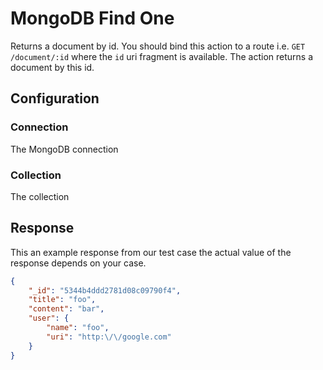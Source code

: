 
# MongoDB Find One

Returns a document by id. You should bind this action to a route i.e. `GET /document/:id` where the `id` uri fragment is
available. The action returns a document by this id.

## Configuration

### Connection

The MongoDB connection

### Collection

The collection

## Response

This an example response from our test case the actual value of the response depends on your case.

```json
{
    "_id": "5344b4ddd2781d08c09790f4",
    "title": "foo",
    "content": "bar",
    "user": {
        "name": "foo",
        "uri": "http:\/\/google.com"
    }
}
```